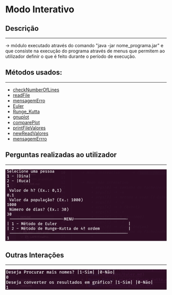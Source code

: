 # Modo Interativo

## Descrição ##
-------------------------
-> módulo executado através do comando "java -jar nome_programa.jar" e que consiste na execução do programa através
 de menus que permitem ao utilizador definir o que é feito durante o período de execução.

## Métodos usados: ##
-------------------------

* [checkNumberOfLines](métodos/checkNumberOfLines.md)
* [readFile](métodos/readFile.md)
* [mensagemErro](métodos/mensagemerro.md)
* [Euler](métodos/Euler.md)
* [Runge_Kutta](métodos/Runge_Kutta.md)
* [gnuplot](métodos/gnuplot.md)
* [comparePlot](métodos/comparePlot.md)
* [printFileValores](métodos/printFileValores.md)
* [newReadValores](métodos/newReadValores.md)
* [mensagemErrro](métodos/mensagemerro.md)

## Perguntas realizadas ao utilizador ##
-------------------------
![modoInterativo1](Imagens/modoInterativo1.png)

## Outras Interações ##
-------------------------
![modoInterativo2](Imagens/modoInterativo2.png)